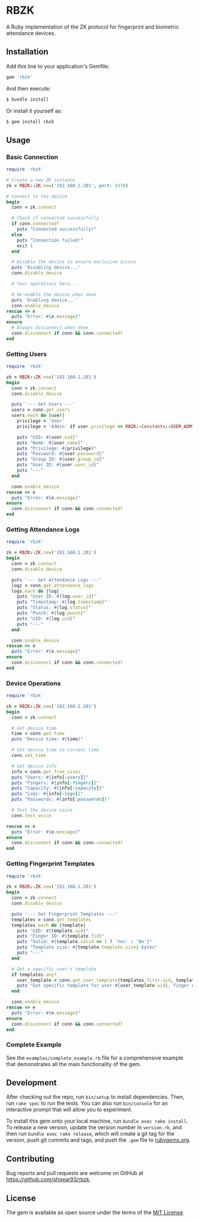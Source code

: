 # RBZK

A Ruby implementation of the ZK protocol for fingerprint and biometric attendance devices.

## Installation

Add this line to your application's Gemfile:

```ruby
gem 'rbzk'
```

And then execute:

```bash
$ bundle install
```

Or install it yourself as:

```bash
$ gem install rbzk
```

## Usage

### Basic Connection

```ruby
require 'rbzk'

# Create a new ZK instance
zk = RBZK::ZK.new('192.168.1.201', port: 4370)

# Connect to the device
begin
  conn = zk.connect

  # Check if connected successfully
  if conn.connected?
    puts "Connected successfully!"
  else
    puts "Connection failed!"
    exit 1
  end

  # Disable the device to ensure exclusive access
  puts 'Disabling device...'
  conn.disable_device

  # Your operations here...

  # Re-enable the device when done
  puts 'Enabling device...'
  conn.enable_device
rescue => e
  puts "Error: #{e.message}"
ensure
  # Always disconnect when done
  conn.disconnect if conn && conn.connected?
end
```

### Getting Users

```ruby
require 'rbzk'

zk = RBZK::ZK.new('192.168.1.201')
begin
  conn = zk.connect
  conn.disable_device

  puts '--- Get Users ---'
  users = conn.get_users
  users.each do |user|
    privilege = 'User'
    privilege = 'Admin' if user.privilege == RBZK::Constants::USER_ADMIN

    puts "UID: #{user.uid}"
    puts "Name: #{user.name}"
    puts "Privilege: #{privilege}"
    puts "Password: #{user.password}"
    puts "Group ID: #{user.group_id}"
    puts "User ID: #{user.user_id}"
    puts "---"
  end

  conn.enable_device
rescue => e
  puts "Error: #{e.message}"
ensure
  conn.disconnect if conn && conn.connected?
end
```

### Getting Attendance Logs

```ruby
require 'rbzk'

zk = RBZK::ZK.new('192.168.1.201')
begin
  conn = zk.connect
  conn.disable_device

  puts '--- Get Attendance Logs ---'
  logs = conn.get_attendance_logs
  logs.each do |log|
    puts "User ID: #{log.user_id}"
    puts "Timestamp: #{log.timestamp}"
    puts "Status: #{log.status}"
    puts "Punch: #{log.punch}"
    puts "UID: #{log.uid}"
    puts "---"
  end

  conn.enable_device
rescue => e
  puts "Error: #{e.message}"
ensure
  conn.disconnect if conn && conn.connected?
end
```

### Device Operations

```ruby
require 'rbzk'

zk = RBZK::ZK.new('192.168.1.201')
begin
  conn = zk.connect

  # Get device time
  time = conn.get_time
  puts "Device time: #{time}"

  # Set device time to current time
  conn.set_time

  # Get device info
  info = conn.get_free_sizes
  puts "Users: #{info[:users]}"
  puts "Fingers: #{info[:fingers]}"
  puts "Capacity: #{info[:capacity]}"
  puts "Logs: #{info[:logs]}"
  puts "Passwords: #{info[:passwords]}"

  # Test the device voice
  conn.test_voice

rescue => e
  puts "Error: #{e.message}"
ensure
  conn.disconnect if conn && conn.connected?
end
```

### Getting Fingerprint Templates

```ruby
require 'rbzk'

zk = RBZK::ZK.new('192.168.1.201')
begin
  conn = zk.connect
  conn.disable_device

  puts '--- Get Fingerprint Templates ---'
  templates = conn.get_templates
  templates.each do |template|
    puts "UID: #{template.uid}"
    puts "Finger ID: #{template.fid}"
    puts "Valid: #{template.valid == 1 ? 'Yes' : 'No'}"
    puts "Template size: #{template.template.size} bytes"
    puts "---"
  end

  # Get a specific user's template
  if templates.any?
    user_template = conn.get_user_template(templates.first.uid, templates.first.fid)
    puts "Got specific template for user #{user_template.uid}, finger #{user_template.fid}"
  end

  conn.enable_device
rescue => e
  puts "Error: #{e.message}"
ensure
  conn.disconnect if conn && conn.connected?
end
```

### Complete Example

See the `examples/complete_example.rb` file for a comprehensive example that demonstrates all the main functionality of the gem.

## Development

After checking out the repo, run `bin/setup` to install dependencies. Then, run `rake spec` to run the tests. You can
also run `bin/console` for an interactive prompt that will allow you to experiment.

To install this gem onto your local machine, run `bundle exec rake install`. To release a new version, update the
version number in `version.rb`, and then run `bundle exec rake release`, which will create a git tag for the version,
push git commits and tags, and push the `.gem` file to [rubygems.org](https://rubygems.org).

## Contributing

Bug reports and pull requests are welcome on GitHub at https://github.com/shqear93/rbzk.

## License

The gem is available as open source under the terms of the [MIT License](https://opensource.org/licenses/MIT).
